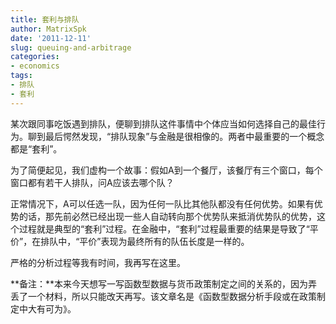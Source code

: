 ```yaml
---
title: 套利与排队
author: MatrixSpk
date: '2011-12-11'
slug: queuing-and-arbitrage
categories:
- economics
tags:
- 排队
- 套利
---
```

某次跟同事吃饭遇到排队，便聊到排队这件事情中个体应当如何选择自己的最佳行为。聊到最后愕然发现，“排队现象”与金融是很相像的。两者中最重要的一个概念都是“套利”。

为了简便起见，我们虚构一个故事：假如A到一个餐厅，该餐厅有三个窗口，每个窗口都有若干人排队，问A应该去哪个队？

正常情况下，A可以任选一队，因为任何一队比其他队都没有任何优势。如果有优势的话，那先前必然已经出现一些人自动转向那个优势队来抵消优势队的优势，这个过程就是典型的“套利”过程。在金融中，“套利”过程最重要的结果是导致了“平价”，在排队中，“平价”表现为最终所有的队伍长度是一样的。

严格的分析过程等我有时间，我再写在这里。

**备注：**本来今天想写一写函数型数据与货币政策制定之间的关系的，因为弄丢了一个材料，所以只能改天再写。该文章名是《函数型数据分析手段或在政策制定中大有可为》。

